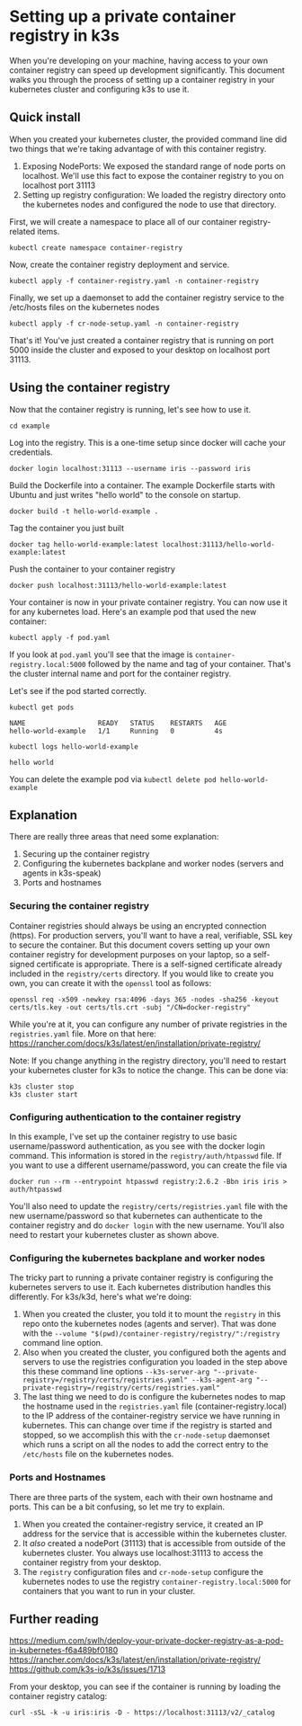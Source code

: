 # Setting up a private container registry in k3s

When you're developing on your machine, having access to your own container registry can speed up development significantly.  This document walks you through the process of setting up a container registry in your kubernetes cluster and configuring k3s to use it.

## Quick install

When you created your kubernetes cluster, the provided command line did two things that we're taking advantage of with this container registry.
1. Exposing NodePorts:  We exposed the standard range of node ports on localhost.  We'll use this fact to expose the container registry to you on localhost port 31113
2. Setting up registry configuration:  We loaded the registry directory onto the kubernetes nodes and configured the node to use that directory.

First, we will create a namespace to place all of our container registry-related items.
```
kubectl create namespace container-registry
```

Now, create the container registry deployment and service.
```
kubectl apply -f container-registry.yaml -n container-registry
```

Finally, we set up a daemonset to add the container registry service to the /etc/hosts files on the kubernetes nodes
```
kubectl apply -f cr-node-setup.yaml -n container-registry
```

That's it!  You've just created a container registry that is running on port 5000 inside the cluster and exposed to your desktop on localhost port 31113.

## Using the container registry

Now that the container registry is running, let's see how to use it.

```
cd example
```

Log into the registry.  This is a one-time setup since docker will cache your credentials.
```
docker login localhost:31113 --username iris --password iris
```

Build the Dockerfile into a container.  The example Dockerfile starts with Ubuntu and just writes "hello world" to the console on startup.
```
docker build -t hello-world-example .
```

Tag the container you just built
```
docker tag hello-world-example:latest localhost:31113/hello-world-example:latest
```

Push the container to your container registry
```
docker push localhost:31113/hello-world-example:latest
```

Your container is now in your private container registry.  You can now use it for any kubernetes load.  Here's an example pod that used the new container:

```
kubectl apply -f pod.yaml
```

If you look at `pod.yaml` you'll see that the image is `container-registry.local:5000` followed by the name and tag of your container.  That's the cluster internal name and port for the container registry.

Let's see if the pod started correctly.

`kubectl get pods`
```
NAME                  READY   STATUS    RESTARTS   AGE
hello-world-example   1/1     Running   0          4s
```

`kubectl logs hello-world-example`
```
hello world
```

You can delete the example pod via `kubectl delete pod hello-world-example`

## Explanation

There are really three areas that need some explanation:
1. Securing up the container registry
2. Configuring the kubernetes backplane and worker nodes (servers and agents in k3s-speak)
3. Ports and hostnames

### Securing the container registry

Container registries should always be using an encrypted connection (https).  For production servers, you'll want to have a real, verifiable, SSL key to secure the container.  But this document covers setting up your own container registry for development purposes on your laptop, so a self-signed certificate is appropriate.  There is a self-signed certificate already included in the `registry/certs` directory.  If you would like to create you own, you can create it with the `openssl` tool as follows:

```
openssl req -x509 -newkey rsa:4096 -days 365 -nodes -sha256 -keyout certs/tls.key -out certs/tls.crt -subj "/CN=docker-registry"
```

While you're at it, you can configure any number of private registries in the `registries.yaml` file.  More on that here: https://rancher.com/docs/k3s/latest/en/installation/private-registry/

Note:  If you change anything in the registry directory, you'll need to restart your kubernetes cluster for k3s to notice the change.  This can be done via:

```
k3s cluster stop
k3s cluster start
```

### Configuring authentication to the container registry

In this example, I've set up the container registry to use basic username/password authentication, as you see with the docker login command.  This information is stored in the `registry/auth/htpasswd` file.  If you want to use a different username/password, you can create the file via

```
docker run --rm --entrypoint htpasswd registry:2.6.2 -Bbn iris iris > auth/htpasswd
```

You'll also need to update the `registry/certs/registries.yaml` file with the new username/password so that kubernetes can authenticate to the container registry and do `docker login` with the new username.  You'll also need to restart your kubernetes cluster as shown above.


### Configuring the kubernetes backplane and worker nodes

The tricky part to running a private container registry is configuring the kubernetes servers to use it.  Each kubernetes distribution handles this differently.  For k3s/k3d, here's what we're doing:

1. When you created the cluster, you told it to mount the `registry` in this repo onto the kubernetes nodes (agents and server).  That was done with the `--volume "$(pwd)/container-registry/registry/":/registry` command line option.
2. Also when you created the cluster, you configured both the agents and servers to use the registries configuration you loaded in the step above this these command line options `--k3s-server-arg "--private-registry=/registry/certs/registries.yaml" --k3s-agent-arg "--private-registry=/registry/certs/registries.yaml"`
3. The last thing we need to do is configure the kubernetes nodes to map the hostname used in the `registries.yaml` file (container-registry.local) to the IP address of the container-registry service we have running in kubernetes.  This can change over time if the registry is started and stopped, so we accomplish this with the `cr-node-setup` daemonset which runs a script on all the nodes to add the correct entry to the `/etc/hosts` file on the kubernetes nodes.

### Ports and Hostnames

There are three parts of the system, each with their own hostname and ports.  This can be a bit confusing, so let me try to explain.

1. When you created the container-registry service, it created an IP address for the service that is accessible within the kubernetes cluster.
2. It _also_ created a nodePort (31113) that is accessible from outside of the kubernetes cluster.  You always use localhost:31113 to access the container registry from your desktop.
3. The `registry` configuration files and `cr-node-setup` configure the kubernetes nodes to use the registry `container-registry.local:5000` for containers that you want to run in your cluster. 

## Further reading

https://medium.com/swlh/deploy-your-private-docker-registry-as-a-pod-in-kubernetes-f6a489bf0180
https://rancher.com/docs/k3s/latest/en/installation/private-registry/
https://github.com/k3s-io/k3s/issues/1713


From your desktop, you can see if the container is running by loading the container registry catalog:
```
curl -sSL -k -u iris:iris -D - https://localhost:31113/v2/_catalog
```